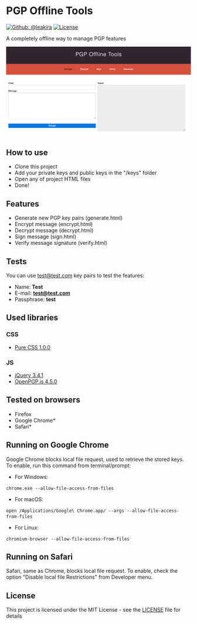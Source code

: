 # PGP Offline Tools

[![Github: @leakira](https://img.shields.io/badge/contact-@leakira-blue.svg?style=flat)](https://github.com/leakira)
[![License](http://img.shields.io/badge/license-MIT-green.svg?style=flat)](LICENSE)

A completely offline way to manage PGP features

![](screenshot.png)

## How to use
- Clone this project
- Add your private keys and public keys in the "/keys" folder
- Open any of project HTML files
- Done!

## Features
- Generate new PGP key pairs (generate.html)
- Encrypt message (encrypt.html)
- Decrypt message (decrypt.html)
- Sign message (sign.html)
- Verify message signature (verify.html)

## Tests
You can use test@test.com key pairs to test the features:
- Name: **Test**
- E-mail: **test@test.com**
- Passphrase: **test**

## Used libraries
### CSS
- [Pure CSS 1.0.0](https://purecss.io/)

### JS
- [jQuery 3.4.1](https://jquery.com/)
- [OpenPGP.js 4.5.0](https://openpgpjs.org/)

## Tested on browsers
- Firefox
- Google Chrome*
- Safari*

## Running on Google Chrome
Google Chrome blocks local file request, used to retrieve the stored keys. To enable, run this command from terminal/prompt:
- For Windows:
```
chrome.exe --allow-file-access-from-files
```

- For macOS:
```
open /Applications/Google\ Chrome.app/ --args --allow-file-access-from-files
```

- For Linux:
```
chromium-browser --allow-file-access-from-files
```

## Running on Safari
Safari, same as Chrome, blocks local file request. To enable, check the option "Disable local file Restrictions" from Developer menu.

## License
This project is licensed under the MIT License - see the [LICENSE](LICENSE) file for details
